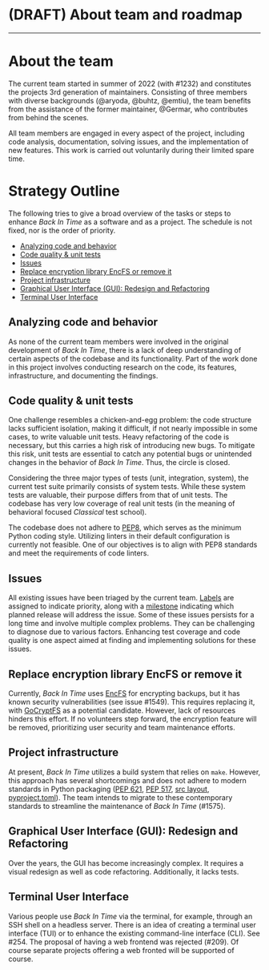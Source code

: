 # (DRAFT) About team and roadmap
---

# About the team
The current team started in summer of 2022 (with #1232) and constitutes the
projects 3rd generation of maintainers.
Consisting of three members with diverse backgrounds (@aryoda, @buhtz, @emtiu),
the team benefits from the assistance of the former maintainer, @Germar,
who contributes from behind the scenes.

All team members are engaged in every aspect of the project, including code
analysis, documentation, solving issues, and the implementation of new
features. This work is carried out voluntarily during their limited spare time.

# Strategy Outline
The following tries to give a broad overview of the tasks or steps to
enhance _Back In Time_ as a software and as a project. The schedule is
not fixed, nor is the order of priority.

- [Analyzing code and behavior](#analyzing-code-and-behavior)
- [Code quality & unit tests]([#code-quality--unit-tests](#code-quality--unit-tests))
- [Issues](#issues)
- [Replace encryption library EncFS or remove it](#replace-encryption-library-encfs-or-remove-it)
- [Project infrastructure](#project-infrastructure)
- [Graphical User Interface (GUI): Redesign and Refactoring](#graphical-user-interface-gui-redesign-and-refactoring)
- [Terminal User Interface](#terminal-user-interface)

## Analyzing code and behavior
As none of the current team members were involved in the original
development of _Back In Time_, there is a lack of deep understanding of
certain aspects of the codebase and its functionality. Part
of the work done in this project involves conducting research on the code,
its features, infrastructure, and documenting the findings.

## Code quality & unit tests
One challenge resembles a chicken-and-egg problem: the code structure
lacks sufficient isolation, making it difficult, if not nearly impossible in some cases,
to write valuable unit tests. Heavy refactoring of the code is necessary,
but this carries a high risk of introducing new bugs. To mitigate this risk,
unit tests are essential to catch any potential bugs or unintended changes
in the behavior of _Back In Time_. Thus, the circle is closed.

Considering the three major types of tests (unit, integration, system), the
current test suite primarily consists of system tests. While these system
tests are valuable, their purpose differs from that of unit tests. The
codebase has very low coverage of real unit tests (in the meaning of behavioral
focused _Classical_ test school).

The codebase does not adhere to [PEP8](https://peps.python.org/pep-0008/),
which serves as the minimum Python
coding style. Utilizing linters in their default configuration is currently
not feasible. One of our objectives is to align with PEP8 standards and
meet the requirements of code linters.

## Issues
All existing issues have been triaged by the current team.
[Labels](https://github.com/bit-team/backintime/labels) are assigned
to indicate priority, along with
a [milestone](https://github.com/bit-team/backintime/milestones)
indicating which planned release
will address the issue. Some of these issues persists for a long time and
involve multiple complex problems. They can be challenging to diagnose due
to various factors. Enhancing test coverage and code quality is one
aspect aimed at finding and implementing solutions for these issues.

## Replace encryption library EncFS or remove it
Currently, _Back In Time_ uses [EncFS](https://github.com/vgough/encfs) for
encrypting backups, but it has known security vulnerabilities
(see issue #1549). This requires replacing it, with
[GoCryptFS](https://github.com/rfjakob/gocryptfs) as a potential candidate.
However, lack of resources hinders this effort.
If no volunteers step forward, the encryption feature will be removed,
prioritizing user security and team maintenance efforts.

## Project infrastructure
At present, _Back In Time_ utilizes a build system that relies on `make`. However,
this approach has several shortcomings and does not adhere to modern standards
in Python packaging ([PEP 621](https://peps.python.org/pep-0621),
[PEP 517](https://peps.python.org/pep-0517),
[src layout](https://packaging.python.org/en/latest/tutorials/packaging-projects),
[pyproject.toml](https://setuptools.pypa.io/en/latest/userguide/pyproject_config.html)).
The team intends to migrate to these contemporary standards to streamline
the maintenance of _Back In Time_ (#1575).

## Graphical User Interface (GUI): Redesign and Refactoring
Over the years, the GUI has become increasingly complex. It requires a visual
redesign as well as code refactoring. Additionally, it lacks tests.

## Terminal User Interface
Various people use _Back In Time_ via the terminal, for example, through an SSH
shell on a headless server. There is an idea of creating a terminal user
interface (TUI) or to enhance the existing command-line interface (CLI).
See #254. The proposal of having a web frontend was rejected (#209). Of course
separate projects offering a web fronted will be supported of course.
